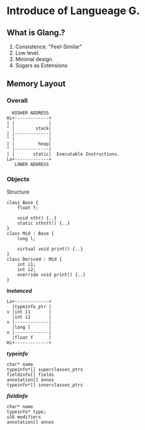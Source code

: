 
# Introduce of Langueage G.

## What is Glang.?

1. Consistence. "Feel-Similar"
2. Low level.
3. Minimal design.
4. Sugars as Extensions


## Memory Layout

### Overall
```
  HIGHER ADDRESS
Hi+-------------+
| |             |
^ |        stack|
| |-------------|
^ |             |
| |         heap|
^ |-------------|
| |       static|  Executable Instructions.
Lo+-------------+
   LOWER ADDRESS
```

### Objects

Structure
```
class Base {
    float f;
    
    void sth() {..}
    static sthstt() {..}
}
class Mid : Base {
    long l;
    
    virtual void print() {..}
}
class Derived : Mid {
    int i1;
    int i2;
    override void print() {..}
}
```

***Instanced***
```
Lo+-------------+
  |typeinfo_ptr |
v |int i1       |
  |int i2       |
v |-------------|
  |long l       |
v |-------------|
  |float f      |
Hi+-------------+
```

***typeinfo***
```
char* name
typeinfo*[] superclasses_ptrs
fieldinfo[] fields
annotation[] annos
typeinfo*[] innerclasses_ptrs
```

***fieldinfo***
```
char* name
typeinfo* type;
u16 modifiers
annotation[] annos
```










